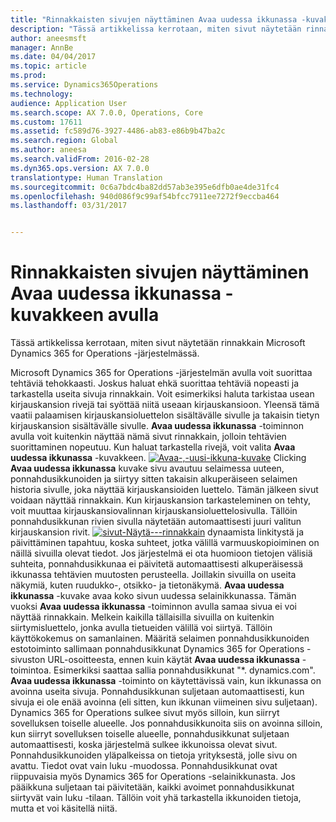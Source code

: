 ```yaml
---
title: "Rinnakkaisten sivujen näyttäminen Avaa uudessa ikkunassa -kuvakkeen avulla"
description: "Tässä artikkelissa kerrotaan, miten sivut näytetään rinnakkain Microsoft Dynamics 365 for Operations -järjestelmässä."
author: aneesmsft
manager: AnnBe
ms.date: 04/04/2017
ms.topic: article
ms.prod: 
ms.service: Dynamics365Operations
ms.technology: 
audience: Application User
ms.search.scope: AX 7.0.0, Operations, Core
ms.custom: 17611
ms.assetid: fc589d76-3927-4486-ab83-e86b9b47ba2c
ms.search.region: Global
ms.author: aneesa
ms.search.validFrom: 2016-02-28
ms.dyn365.ops.version: AX 7.0.0
translationtype: Human Translation
ms.sourcegitcommit: 0c6a7bdc4ba82dd57ab3e395e6dfb0ae4de31fc4
ms.openlocfilehash: 940d086f9c99af54bfcc7911ee7272f9eccba464
ms.lasthandoff: 03/31/2017


---
```


# <a name="display-pages-side-by-side-using-the-open-in-new-window-icon"></a>Rinnakkaisten sivujen näyttäminen Avaa uudessa ikkunassa -kuvakkeen avulla

Tässä artikkelissa kerrotaan, miten sivut näytetään rinnakkain Microsoft Dynamics 365 for Operations -järjestelmässä.

Microsoft Dynamics 365 for Operations -järjestelmän avulla voit suorittaa tehtäviä tehokkaasti. Joskus haluat ehkä suorittaa tehtäviä nopeasti ja tarkastella useita sivuja rinnakkain. Voit esimerkiksi haluta tarkistaa usean kirjauskansion rivejä tai syöttää niitä useaan kirjauskansioon. Yleensä tämä vaatii palaamisen kirjauskansioluettelon sisältävälle sivulle ja takaisin tietyn kirjauskansion sisältävälle sivulle. **Avaa uudessa ikkunassa** -toiminnon avulla voit kuitenkin näyttää nämä sivut rinnakkain, jolloin tehtävien suorittaminen nopeutuu. Kun haluat tarkastella rivejä, voit valita **Avaa uudessa ikkunassa** -kuvakkeen. [![Avaa-,-uusi-ikkuna-kuvake](./media/open-in-new-window-icon.png)](./media/open-in-new-window-icon.png) Clicking **Avaa uudessa ikkunassa** kuvake sivu avautuu selaimessa uuteen, ponnahdusikkunoiden ja siirtyy sitten takaisin alkuperäiseen selaimen historia sivulle, joka näyttää kirjauskansioiden luettelo. Tämän jälkeen sivut voidaan näyttää rinnakkain. Kun kirjauskansion tarkasteleminen on tehty, voit muuttaa kirjauskansiovalinnan kirjauskansioluettelosivulla. Tällöin ponnahdusikkunan rivien sivulla näytetään automaattisesti juuri valitun kirjauskansion rivit. [![sivut-Näytä---rinnakkain](./media/pages-show-side-by-side.png)](./media/pages-show-side-by-side.png) dynaamista linkitystä ja päivittäminen tapahtuu, koska suhteet, jotka välillä varmuuskopioiminen on näillä sivuilla olevat tiedot. Jos järjestelmä ei ota huomioon tietojen välisiä suhteita, ponnahdusikkunaa ei päivitetä automaattisesti alkuperäisessä ikkunassa tehtävien muutosten perusteella. Joillakin sivuilla on useita näkymiä, kuten ruudukko-, otsikko- ja tietonäkymä. **Avaa uudessa ikkunassa** -kuvake avaa koko sivun uudessa selainikkunassa. Tämän vuoksi **Avaa uudessa ikkunassa** -toiminnon avulla samaa sivua ei voi näyttää rinnakkain. Melkein kaikilla tällaisilla sivuilla on kuitenkin siirtymisluettelo, jonka avulla tietueiden välillä voi siirtyä. Tällöin käyttökokemus on samanlainen. Määritä selaimen ponnahdusikkunoiden estotoiminto sallimaan ponnahdusikkunat Dynamics 365 for Operations -sivuston URL-osoitteesta, ennen kuin käytät **Avaa uudessa ikkunassa** -toimintoa. Esimerkiksi saattaa sallia ponnahdusikkunat "\*. dynamics.com". **Avaa uudessa ikkunassa** -toiminto on käytettävissä vain, kun ikkunassa on avoinna useita sivuja. Ponnahdusikkunan suljetaan automaattisesti, kun sivuja ei ole enää avoinna (eli sitten, kun ikkunan viimeinen sivu suljetaan). Dynamics 365 for Operations sulkee sivut myös silloin, kun siirryt sovelluksen toiselle alueelle. Jos ponnahdusikkunoita siis on avoinna silloin, kun siirryt sovelluksen toiselle alueelle, ponnahdusikkunat suljetaan automaattisesti, koska järjestelmä sulkee ikkunoissa olevat sivut. Ponnahdusikkunoiden yläpalkeissa on tietoja yrityksestä, jolle sivu on avattu. Tiedot ovat vain luku -muodossa. Ponnahdusikkunat ovat riippuvaisia myös Dynamics 365 for Operations -selainikkunasta. Jos pääikkuna suljetaan tai päivitetään, kaikki avoimet ponnahdusikkunat siirtyvät vain luku -tilaan. Tällöin voit yhä tarkastella ikkunoiden tietoja, mutta et voi käsitellä niitä.


